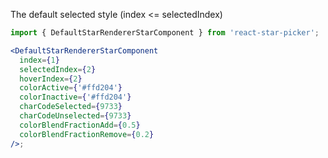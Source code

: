 <style>
    .DefaultStarComponent {
        font-size: 34px;
    }
</style>

The default selected style (index <= selectedIndex)

```jsx
import { DefaultStarRendererStarComponent } from 'react-star-picker';

<DefaultStarRendererStarComponent
  index={1}
  selectedIndex={2}
  hoverIndex={2}
  colorActive={'#ffd204'}
  colorInactive={'#ffd204'}
  charCodeSelected={9733}
  charCodeUnselected={9733}
  colorBlendFractionAdd={0.5}
  colorBlendFractionRemove={0.2}
/>;
```
